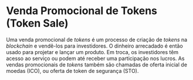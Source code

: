 # Venda Promocional de Tokens (Token Sale)

Uma venda promocional de _tokens_ é um processo de criação de _tokens_ na _blockchain_ e vendê-los para investidores. O dinheiro arrecadado é então usado para projetar e lançar um produto. Em troca, os investidores têm acesso ao serviço ou podem até receber uma participação nos lucros. As vendas promocionais de _tokens_ também são chamadas de oferta inicial de moedas (ICO), ou oferta de token de segurança (STO).